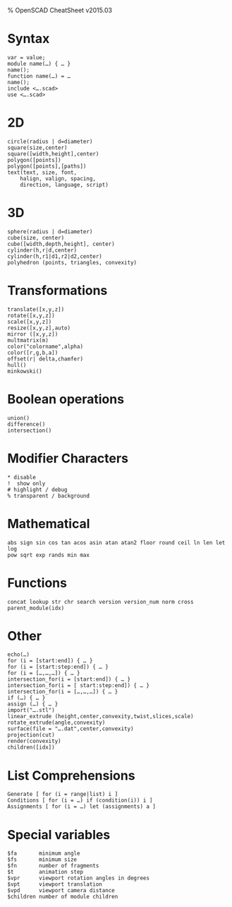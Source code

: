 % OpenSCAD CheatSheet v2015.03

# Syntax

    var = value;
    module name(…) { … }
    name();
    function name(…) = …
    name();
    include <….scad>
    use <….scad>

# 2D

    circle(radius | d=diameter)
    square(size,center)
    square([width,height],center)
    polygon([points])
    polygon([points],[paths])
    text(text, size, font,
        halign, valign, spacing,
        direction, language, script)

# 3D

    sphere(radius | d=diameter)
    cube(size, center)
    cube([width,depth,height], center)
    cylinder(h,r|d,center)
    cylinder(h,r1|d1,r2|d2,center)
    polyhedron (points, triangles, convexity)

# Transformations

    translate([x,y,z])
    rotate([x,y,z])
    scale([x,y,z])
    resize([x,y,z],auto)
    mirror ([x,y,z])
    multmatrix(m)
    color("colorname",alpha)
    color([r,g,b,a])
    offset(r| delta,chamfer)
    hull()
    minkowski()

# Boolean operations

    union()
    difference()
    intersection()

# Modifier Characters

    * disable
    !  show only
    # highlight / debug
    % transparent / background

# Mathematical

    abs sign sin cos tan acos asin atan atan2 floor round ceil ln len let log
    pow sqrt exp rands min max

# Functions

    concat lookup str chr search version version_num norm cross
    parent_module(idx)

# Other

    echo(…)
    for (i = [start:end]) { … }
    for (i = [start:step:end]) { … }
    for (i = […,…,…]) { … }
    intersection_for(i = [start:end]) { … }
    intersection_for(i = [ start:step:end]) { … }
    intersection_for(i = […,…,…]) { … }
    if (…) { … }
    assign (…) { … }
    import("….stl")
    linear_extrude (height,center,convexity,twist,slices,scale)
    rotate_extrude(angle,convexity)
    surface(file = "….dat",center,convexity)
    projection(cut)
    render(convexity)
    children([idx])

# List Comprehensions

    Generate [ for (i = range|list) i ]
    Conditions [ for (i = …) if (condition(i)) i ]
    Assignments [ for (i = …) let (assignments) a ]

# Special variables

    $fa       minimum angle
    $fs       minimum size
    $fn       number of fragments
    $t        animation step
    $vpr      viewport rotation angles in degrees
    $vpt      viewport translation
    $vpd      viewport camera distance
    $children number of module children
